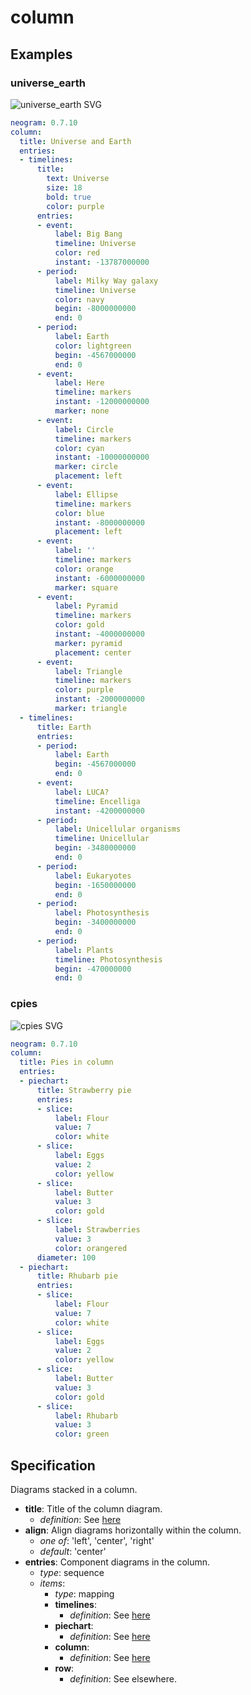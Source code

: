 # column

## Examples

### universe_earth

![universe_earth SVG](universe_earth.svg)

```yaml
neogram: 0.7.10
column:
  title: Universe and Earth
  entries:
  - timelines:
      title:
        text: Universe
        size: 18
        bold: true
        color: purple
      entries:
      - event:
          label: Big Bang
          timeline: Universe
          color: red
          instant: -13787000000
      - period:
          label: Milky Way galaxy
          timeline: Universe
          color: navy
          begin: -8000000000
          end: 0
      - period:
          label: Earth
          color: lightgreen
          begin: -4567000000
          end: 0
      - event:
          label: Here
          timeline: markers
          instant: -12000000000
          marker: none
      - event:
          label: Circle
          timeline: markers
          color: cyan
          instant: -10000000000
          marker: circle
          placement: left
      - event:
          label: Ellipse
          timeline: markers
          color: blue
          instant: -8000000000
          placement: left
      - event:
          label: ''
          timeline: markers
          color: orange
          instant: -6000000000
          marker: square
      - event:
          label: Pyramid
          timeline: markers
          color: gold
          instant: -4000000000
          marker: pyramid
          placement: center
      - event:
          label: Triangle
          timeline: markers
          color: purple
          instant: -2000000000
          marker: triangle
  - timelines:
      title: Earth
      entries:
      - period:
          label: Earth
          begin: -4567000000
          end: 0
      - event:
          label: LUCA?
          timeline: Encelliga
          instant: -4200000000
      - period:
          label: Unicellular organisms
          timeline: Unicellular
          begin: -3480000000
          end: 0
      - period:
          label: Eukaryotes
          begin: -1650000000
          end: 0
      - period:
          label: Photosynthesis
          begin: -3400000000
          end: 0
      - period:
          label: Plants
          timeline: Photosynthesis
          begin: -470000000
          end: 0
```
### cpies

![cpies SVG](cpies.svg)

```yaml
neogram: 0.7.10
column:
  title: Pies in column
  entries:
  - piechart:
      title: Strawberry pie
      entries:
      - slice:
          label: Flour
          value: 7
          color: white
      - slice:
          label: Eggs
          value: 2
          color: yellow
      - slice:
          label: Butter
          value: 3
          color: gold
      - slice:
          label: Strawberries
          value: 3
          color: orangered
      diameter: 100
  - piechart:
      title: Rhubarb pie
      entries:
      - slice:
          label: Flour
          value: 7
          color: white
      - slice:
          label: Eggs
          value: 2
          color: yellow
      - slice:
          label: Butter
          value: 3
          color: gold
      - slice:
          label: Rhubarb
          value: 3
          color: green
```
## Specification
Diagrams stacked in a column.

- **title**: Title of the column diagram.
    - *definition*: See [here](timelines.md)
- **align**: Align diagrams horizontally within the column.
  - *one of*: 'left', 'center', 'right'
  - *default*: 'center'
- **entries**: Component diagrams in the column.
  - *type*: sequence
  - *items*:
    - *type*: mapping
    - **timelines**:
        - *definition*: See [here](timelines.md)
    - **piechart**:
        - *definition*: See [here](piechart.md)
    - **column**:
        - *definition*: See [here](column.md)
    - **row**:
      - *definition*: See elsewhere.

